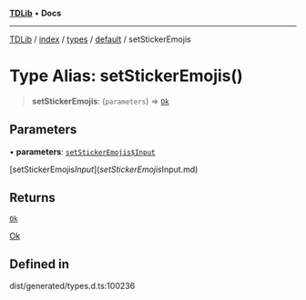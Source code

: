 [**TDLib**](../../../../../../README.md) • **Docs**

***

[TDLib](../../../../../../modules.md) / [index](../../../../../README.md) / [types](../../../README.md) / [default](../README.md) / setStickerEmojis

# Type Alias: setStickerEmojis()

> **setStickerEmojis**: (`parameters`) => [`Ok`](Ok.md)

## Parameters

• **parameters**: [`setStickerEmojis$Input`](setStickerEmojis$Input.md)

[setStickerEmojis$Input](setStickerEmojis$Input.md)

## Returns

[`Ok`](Ok.md)

[Ok](Ok.md)

## Defined in

dist/generated/types.d.ts:100236
